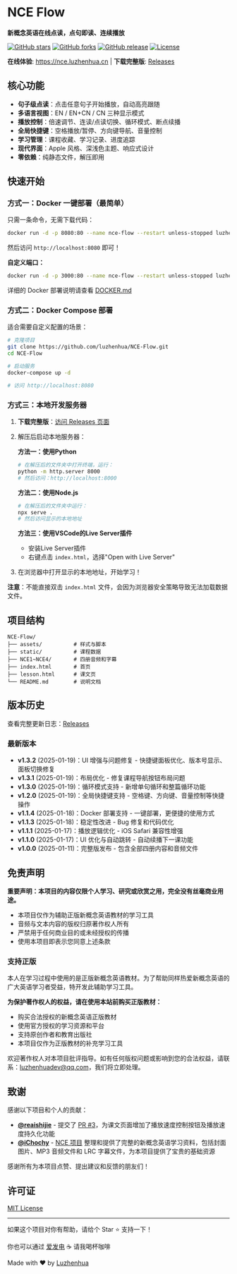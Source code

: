 # NCE Flow

**新概念英语在线点读，点句即读、连续播放**

[![GitHub stars](https://img.shields.io/github/stars/luzhenhua/NCE-Flow?style=social)](https://github.com/luzhenhua/NCE-Flow)
[![GitHub forks](https://img.shields.io/github/forks/luzhenhua/NCE-Flow?style=social)](https://github.com/luzhenhua/NCE-Flow)
[![GitHub release](https://img.shields.io/github/release/luzhenhua/NCE-Flow)](https://github.com/luzhenhua/NCE-Flow/releases)
[![License](https://img.shields.io/github/license/luzhenhua/NCE-Flow)](LICENSE)

**在线体验**: https://nce.luzhenhua.cn | **下载完整版**: [Releases](https://github.com/luzhenhua/NCE-Flow/releases)

## 核心功能

- **句子级点读**：点击任意句子开始播放，自动高亮跟随
- **多语言视图**：EN / EN+CN / CN 三种显示模式
- **播放控制**：倍速调节、连读/点读切换、循环模式、断点续播
- **全局快捷键**：空格播放/暂停、方向键导航、音量控制
- **学习管理**：课程收藏、学习记录、进度追踪
- **现代界面**：Apple 风格、深浅色主题、响应式设计
- **零依赖**：纯静态文件，解压即用

## 快速开始

### 方式一：Docker 一键部署（最简单）

只需一条命令，无需下载代码：

```bash
docker run -d -p 8080:80 --name nce-flow --restart unless-stopped luzhenhua/nce-flow:latest
```

然后访问 `http://localhost:8080` 即可！

**自定义端口：**
```bash
docker run -d -p 3000:80 --name nce-flow --restart unless-stopped luzhenhua/nce-flow:latest
```

详细的 Docker 部署说明请查看 [DOCKER.md](DOCKER.md)

### 方式二：Docker Compose 部署

适合需要自定义配置的场景：

```bash
# 克隆项目
git clone https://github.com/luzhenhua/NCE-Flow.git
cd NCE-Flow

# 启动服务
docker-compose up -d

# 访问 http://localhost:8080
```

### 方式三：本地开发服务器

1. **下载完整版**：[访问 Releases 页面](https://github.com/luzhenhua/NCE-Flow/releases)
2. 解压后启动本地服务器：

   **方法一：使用Python**
   ```bash
   # 在解压后的文件夹中打开终端，运行：
   python -m http.server 8000
   # 然后访问：http://localhost:8000
   ```

   **方法二：使用Node.js**
   ```bash
   # 在解压后的文件夹中运行：
   npx serve .
   # 然后访问显示的本地地址
   ```

   **方法三：使用VSCode的Live Server插件**
   - 安装Live Server插件
   - 右键点击 `index.html`，选择"Open with Live Server"

3. 在浏览器中打开显示的本地地址，开始学习！

**注意**：不能直接双击 `index.html` 文件，会因为浏览器安全策略导致无法加载数据文件。

## 项目结构

```
NCE-Flow/
├── assets/          # 样式与脚本
├── static/          # 课程数据
├── NCE1~NCE4/       # 四册音频和字幕
├── index.html       # 首页
├── lesson.html      # 课文页
└── README.md        # 说明文档
```

## 版本历史

查看完整更新日志：[Releases](https://github.com/luzhenhua/NCE-Flow/releases)

### 最新版本

- **v1.3.2** (2025-01-19)：UI 增强与问题修复 - 快捷键面板优化、版本号显示、面板切换修复
- **v1.3.1** (2025-01-19)：布局优化 - 修复课程导航按钮布局问题
- **v1.3.0** (2025-01-19)：循环模式支持 - 新增单句循环和整篇循环功能
- **v1.2.0** (2025-01-19)：全局快捷键支持 - 空格键、方向键、音量控制等快捷操作
- **v1.1.4** (2025-01-18)：Docker 部署支持 - 一键部署，更便捷的使用方式
- **v1.1.3** (2025-01-18)：稳定性改进 - Bug 修复和代码优化
- **v1.1.1** (2025-01-17)：播放逻辑优化 - iOS Safari 兼容性增强
- **v1.1.0** (2025-01-17)：UI 优化与自动跳转 - 自动续播下一课功能
- **v1.0.0** (2025-01-11)：完整版发布 - 包含全部四册内容和音频文件

## 免责声明

**重要声明：本项目的内容仅限个人学习、研究或欣赏之用，完全没有丝毫商业用途。**

- 本项目仅作为辅助正版新概念英语教材的学习工具
- 音频与文本内容的版权归原著作权人所有
- 严禁用于任何商业目的或未经授权的传播
- 使用本项目即表示您同意上述条款

### 支持正版

本人在学习过程中使用的是正版新概念英语教材。为了帮助同样热爱新概念英语的广大英语学习者受益，特开发此辅助学习工具。

**为保护著作权人的权益，请在使用本站前购买正版教材：**

- 购买合法授权的新概念英语正版教材
- 使用官方授权的学习资源和平台
- 支持原创作者和教育出版社
- 本项目仅作为正版教材的补充学习工具

欢迎著作权人对本项目批评指导。如有任何版权问题或影响到您的合法权益，请联系：luzhenhuadev@qq.com，我们将立即处理。

## 致谢

感谢以下项目和个人的贡献：

- **[@reaishijie](https://github.com/reaishijie)** - 提交了 [PR #3](https://github.com/luzhenhua/NCE-Flow/pull/3)，为课文页面增加了播放速度控制按钮及播放速度持久化功能
- **[@iChochy](https://github.com/iChochy)** - [NCE 项目](https://github.com/iChochy/NCE/) 整理和提供了完整的新概念英语学习资料，包括封面图片、MP3 音频文件和 LRC 字幕文件，为本项目提供了宝贵的基础资源

感谢所有为本项目点赞、提出建议和反馈的朋友们！

## 许可证

[MIT License](LICENSE)

---

如果这个项目对你有帮助，请给个 Star ⭐ 支持一下！

你也可以通过 [爱发电](https://afdian.com/a/luzhenhua) ☕ 请我喝杯咖啡

Made with ❤️ by [Luzhenhua](https://luzhenhua.cn)
